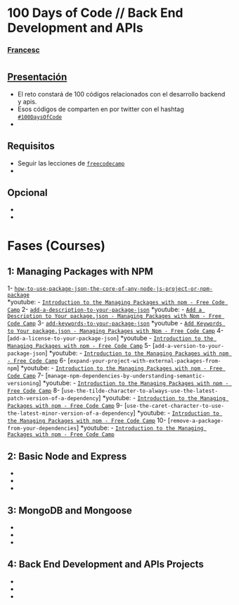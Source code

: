# 100 Days of Code // Back End Development and APIs 
### [Francesc](https://github.com/FrancescAdPe)
#
## [Presentación](https://www.freecodecamp.org/learn/back-end-development-and-apis/)

- El reto constará de 100 códigos relacionados con el desarrollo backend y apis. 
- Esos códigos de comparten en por twitter con el hashtag [`#100DaysOfCode`](#100DaysOfCode)
- 

## Requisitos
- Seguir las lecciones de [`freecodecamp`](https://www.freecodecamp.org/learn/back-end-development-and-apis/)
-

## Opcional
- 
- 

# Fases (Courses)

## 1: Managing Packages with NPM
1- [`how-to-use-package-json-the-core-of-any-node-js-project-or-npm-package`](https://www.freecodecamp.org/learn/back-end-development-and-apis/managing-packages-with-npm/how-to-use-package-json-the-core-of-any-node-js-project-or-npm-package)  
        *youtube:
            - [`Introduction to the Managing Packages with npm - Free Code Camp`](https://www.youtube.com/watch?v=LJqHGn2sOYQ&t=867s)
2- [`add-a-description-to-your-package-json`](https://www.freecodecamp.org/learn/back-end-development-and-apis/managing-packages-with-npm/add-a-description-to-your-package-json)
        *youtube:
            - [`Add a Description to Your package.json - Managing Packages with Npm - Free Code Camp`](https://www.youtube.com/watch?v=VKC0Har9Xwo&list=PL3vpzVxKa3PgP4ATc1xKzVMAVuftZ64-e&index=3)
3- [`add-keywords-to-your-package-json`](https://www.freecodecamp.org/learn/back-end-development-and-apis/managing-packages-with-npm/add-keywords-to-your-package-json)
        *youtube
            - [`Add Keywords to Your package.json - Managing Packages with Npm - Free Code Camp`](https://www.youtube.com/watch?v=LSzVQz28UnE&list=PL3vpzVxKa3PgP4ATc1xKzVMAVuftZ64-e&index=4)
4- [`add-a-license-to-your-package-json`]
        *youtube
            - [`Introduction to the Managing Packages with npm - Free Code Camp`](https://www.youtube.com/watch?v=LJqHGn2sOYQ&t=867s)
5- [`add-a-version-to-your-package-json`]
        *youtube:
            - [`Introduction to the Managing Packages with npm - Free Code Camp`](https://www.youtube.com/watch?v=LJqHGn2sOYQ&t=867s)
6- [`expand-your-project-with-external-packages-from-npm`]
        *youtube:
            - [`Introduction to the Managing Packages with npm - Free Code Camp`](https://www.youtube.com/watch?v=LJqHGn2sOYQ&t=867s)
7- [`manage-npm-dependencies-by-understanding-semantic-versioning`]
        *youtube:
            - [`Introduction to the Managing Packages with npm - Free Code Camp`](https://www.youtube.com/watch?v=LJqHGn2sOYQ&t=867s)
8- [`use-the-tilde-character-to-always-use-the-latest-patch-version-of-a-dependency`]
        *youtube:
            - [`Introduction to the Managing Packages with npm - Free Code Camp`](https://www.youtube.com/watch?v=LJqHGn2sOYQ&t=867s)
9- [`use-the-caret-character-to-use-the-latest-minor-version-of-a-dependency`]
        *youtube:
            - [`Introduction to the Managing Packages with npm - Free Code Camp`](https://www.youtube.com/watch?v=LJqHGn2sOYQ&t=867s)
10- [`remove-a-package-from-your-dependencies`]
        *youtube:
            - [`Introduction to the Managing Packages with npm - Free Code Camp`](https://www.youtube.com/watch?v=LJqHGn2sOYQ&t=867s)

## 2: Basic Node and Express
- 
- 
-

## 3: MongoDB and Mongoose
- 
-
-

## 4: Back End Development and APIs Projects
- 
- 
- 


